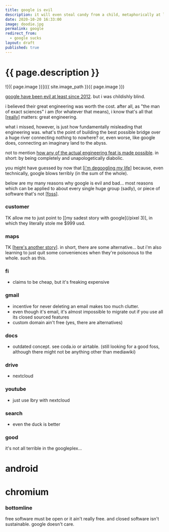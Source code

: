 ```yaml
---
title: google is evil
description: it will even steal candy from a child, metaphorically at least
date: 2020-10-20 16:33:00
image: doodie.jpg
permalink: google
redirect_from:
  - google sucks
layout: draft
published: true
---
```


# {{ page.description }}

![{{ page.image }}]({{ site.image_path }}{{ page.image }})

[google have been evil at least since 2012](https://www.wired.com/2012/06/opinion-google-is-evil/). but i was childishly blind.

i believed their great engineering was worth the cost. after all, as "the man of exact sciences" i am (for whatever that means), i know that's all that [[really](/really)] matters: great engineering.

what i missed, however, is just how fundamentally misleading that engineering was. what's the point of building the best possible bridge over a huge river connecting nothing to nowhere? or, even worse, like google does, connecting an imaginary land to the abyss.

not to mention [how any of the actual engineering feat is made possible](https://www.engadget.com/2018-05-24-google-will-always-do-evil.html?guccounter=1). in short: by being completely and unapologetically diabolic.

you might have guessed by now that [[i'm degoogling my life](/delete)] because, even technically, google blows terribly (in the sum of the whole).

below are my many reasons why google is evil and bad... most reasons which can be applied to about every single huge group (sadly), or piece of software that's not [[foss](/foss)].

### customer

TK allow me to just point to [[my sadest story with google](/pixel 3)], in which they literally stole me $999 usd.

### maps

TK [[here's another story](/maps)]. in short, there are some alternative... but i'm also learning to just quit some conveniences when they're poisonous to the whole. such as this.

### fi

- claims to be cheap, but it's freaking expensive

### gmail

- incentive for never deleting an email makes too much clutter.
- even though it's email, it's almost impossible to migrate out if you use all its closed sourced features
- custom domain ain't free (yes, there are alternatives)

### docs

- outdated concept. see coda.io or airtable. (still looking for a good foss, although there might not be anything other than mediawiki)

### drive

- nextcloud

### youtube

- just use lbry with nextcloud

### search

- even the duck is better

### good

it's not all terrible in the googleplex...

# android

# chromium

### bottomline

free software must be open or it ain't really free. and closed software isn't sustainable. google doesn't care.
